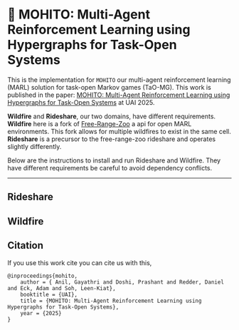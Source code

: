 # 🍹 MOHITO: Multi-Agent Reinforcement Learning using Hypergraphs for Task-Open Systems

This is the implementation for `MOHITO` our multi-agent reinforcement learning (MARL) solution for task-open Markov games (TaO-MG). This work is published in the paper: [MOHITO: Multi-Agent Reinforcement Learning using Hypergraphs for Task-Open Systems]() at UAI 2025. 

**Wildfire** and **Rideshare**, our two domains, have different requirements. **Wildfire** here is a fork of [Free-Range-Zoo]() a api for open MARL environments. This fork allows for multiple wildfires to exist in the same cell.  **Rideshare** is a precursor to the free-range-zoo rideshare and operates slightly differently.

Below are the instructions to install and run Rideshare and Wildfire. They have different requirements be careful to avoid dependency conflicts. 

---

## Rideshare




## Wildfire


## Citation

If you use this work cite you can cite us with this,

```
@inproceedings{mohito,
    author = { Anil, Gayathri and Doshi, Prashant and Redder, Daniel and Eck, Adam and Soh, Leen-Kiat},
    booktitle = {UAI},
    title = {MOHITO: Multi-Agent Reinforcement Learning using Hypergraphs for Task-Open Systems},
    year = {2025}
}
```